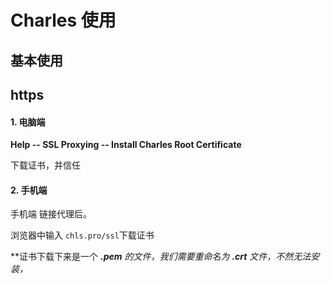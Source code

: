# Charles 使用

## 基本使用





## https

#### 1. 电脑端

**Help -- SSL Proxying -- Install Charles Root Certificate**

下载证书，并信任



#### 2. 手机端

手机端 链接代理后。

浏览器中输入 `chls.pro/ssl`下载证书

**证书下载下来是一个 ***.pem** 的文件，我们需要重命名为 ***.crt** 文件，不然无法安装，**